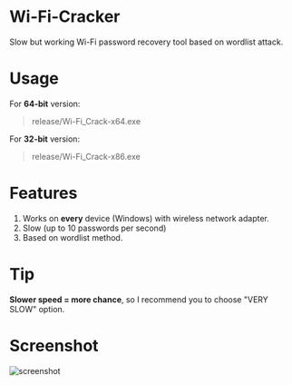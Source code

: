 # Wi-Fi-Cracker
Slow but working Wi-Fi password recovery tool based on wordlist attack.

# Usage
For **64-bit** version:
> release/Wi-Fi_Crack-x64.exe

For **32-bit** version:
> release/Wi-Fi_Crack-x86.exe

# Features
1. Works on **every** device (Windows) with wireless network adapter.
2. Slow (up to 10 passwords per second)
3. Based on wordlist method.

# Tip
**Slower speed = more chance**, so I recommend you to choose "VERY SLOW" option.

# Screenshot
![screenshot](https://i.imgur.com/tNwc2WS.png)
